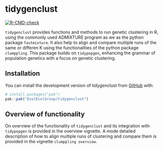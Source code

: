 
# tidygenclust

<!-- badges: start -->
[![R-CMD-check](https://github.com/EvolEcolGroup/tidygenclust/actions/workflows/R-CMD-check.yaml/badge.svg)](https://github.com/EvolEcolGroup/tidygenclust/actions/workflows/R-CMD-check.yaml)
<!-- badges: end -->

`tidygenclust` provides functions and methods to run genetic clustering in R,
using the commonly used ADMIXTURE program as we as the python package `fastmixture`.
It also help to align and compare multiple runs of the same or differen K using
the functionalities of the python package `clumppling`. This package builds on
`tidypopgen`, enhancing the grammar of population genetics with a focus on 
genetic clustering.

## Installation

You can install the development version of tidygenclust from [GitHub](https://github.com/) with:

``` r
# install.packages("pak")
pak::pak("EvolEcolGroup/tidygenclust")
```

## Overview of functionality

On overview of the functionality of `tidygenclust` and its integration with `tidypopgen` is provided
in the overview vignette. A mode detailed description of how to align multiple runs of clustering
and compare them is provided in the vignette `clumppling overview`.

